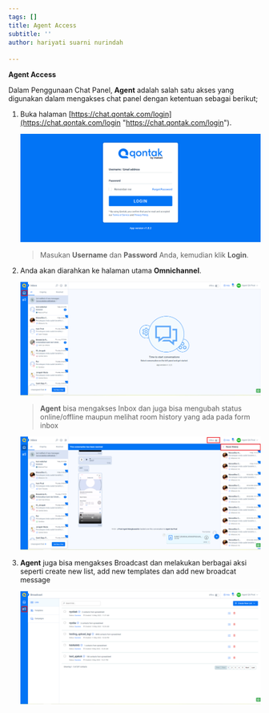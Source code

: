 ```yaml
---
tags: []
title: Agent Access
subtitle: ''
author: hariyati suarni nurindah

---
```

**Agent Access**

Dalam Penggunaan Chat Panel, **Agent** adalah salah satu akses yang digunakan dalam mengakses chat panel dengan ketentuan sebagai berikut;

1. Buka halaman [https://chat.qontak.com/login](https://chat.qontak.com/login "https://chat.qontak.com/login").

   ![](/uploads/login-qontak-c.png)

   > Masukan **Username** dan **Password** Anda, kemudian klik **Login**.
2. Anda akan diarahkan ke halaman utama **Omnichannel**.

   ![](/uploads/agent-access1.PNG)

   > **Agent** bisa mengakses Inbox dan juga bisa mengubah status online/offline maupun melihat room history yang ada pada form inbox

   ![](/uploads/agent-access2.PNG)
3. **Agent** juga bisa mengakses Broadcast dan melakukan berbagai aksi seperti create new list, add new templates dan add new broadcat message

   ![](/uploads/agent-access3.PNG)